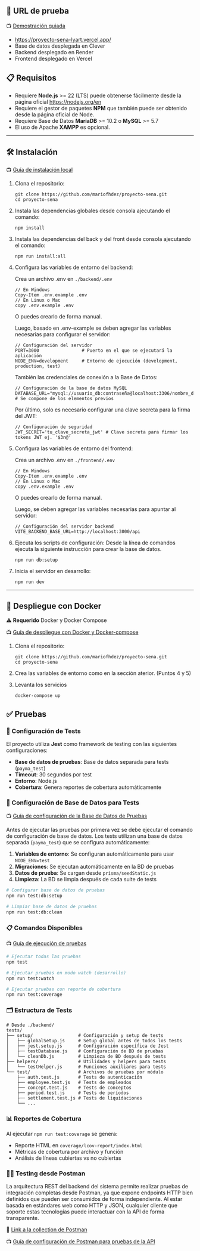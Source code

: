 ## 🔗 URL de prueba

📺 [Demostración guiada](https://youtu.be/MQrkmRqF4H0)
- https://proyecto-sena-lyart.vercel.app/
- Base de datos desplegada en Clever
- Backend desplegado en Render
- Frontend desplegado en Vercel

## 📋 Requisitos

- Requiere **Node.js** >= 22 (LTS) puede obtenerse fácilmente desde la página oficial https://nodejs.org/en
- Requiere el gestor de paquetes **NPM** que también puede ser obtenido desde la página oficial de Node.
- Requiere Base de Datos **MariaDB** >= 10.2 o **MySQL** >= 5.7
- El uso de Apache **XAMPP** es opcional.

---

## 🛠️ Instalación

📺 [Guía de instalación local](https://www.loom.com/share/03801763ee38433cad8f3eb052a6af5f?sid=0b4d3c9a-dc27-470a-939b-0fc6754118cc)
1. Clona el repositorio:
   ```
   git clone https://github.com/mariofhdez/proyecto-sena.git
   cd proyecto-sena
   ```

2. Instala las dependencias globales desde consola ajecutando el comando:
   ```
   npm install
   ```
3. Instala las dependencias del back y del front desde consola ajecutando el comando:
   ```
   npm run install:all
   ```   

4. Configura las variables de entorno del backend:

   Crea un archivo .env en `./backend/.env`
   ```
   // En Windows
   Copy-Item .env.example .env
   // En Linux o Mac
   copy .env.example .env
   ```
   O puedes crearlo de forma manual.

   Luego, basado en .env-example se deben agregar las variables necesarias para configurar el servidor:
   ```
   // Configuración del servidor
   PORT=3000                # Puerto en el que se ejecutará la aplicación
   NODE_ENV=development     # Entorno de ejecución (development, production, test)   
   ```

   También las credenciales de conexión a la Base de Datos:
   ```
   // Configuración de la base de datos MySQL
   DATABASE_URL="mysql://usuario_db:contraseña@localhost:3306/nombre_db"  # Se compone de los elementos previos
   ```

   Por último, solo es necesario configurar una clave secreta para la firma del JWT:
   ```
   // Configuración de seguridad
   JWT_SECRET='tu_clave_secreta_jwt' # Clave secreta para firmar los tokens JWT ej. '$3n@'
   ```
5. Configura las variables de entorno del frontend:

   Crea un archivo .env en `./frontend/.env`
   ```
   // En Windows
   Copy-Item .env.example .env
   // En Linux o Mac
   copy .env.example .env
   ```
   O puedes crearlo de forma manual.

   Luego, se deben agregar las variables necesarias para apuntar al servidor:
   ```
   // Configuración del servidor backend
   VITE_BACKEND_BASE_URL=http://localhost:3000/api 
   ```
6. Ejecuta los scripts de configuración:
   Desde la línea de comandos ejecuta la siguiente instrucción para crear la base de datos.
   ```
   npm run db:setup
   ```

7. Inicia el servidor en desarrollo:
   ```  
   npm run dev
   ```
---

## 🐳 Despliegue con Docker

⚠️ **Requerido** Docker y Docker Compose

📺 [Guía de despliegue con Docker y Docker-compose](https://www.loom.com/share/bd055aa821f740ba8ac7517de0e1f37f?sid=c293b245-0d19-4c57-a920-cd95bd764e88)
1. Clona el repositorio:
   ```
   git clone https://github.com/mariofhdez/proyecto-sena.git
   cd proyecto-sena
   ```

2. Crea las variables de entorno como en la sección aterior. (Puntos 4 y 5)
3. Levanta los servicios
   ```
   docker-compose up
   ```

## ✅ Pruebas

### 🧪 Configuración de Tests

El proyecto utiliza **Jest** como framework de testing con las siguientes configuraciones:

- **Base de datos de pruebas**: Base de datos separada para tests (`payma_test`)
- **Timeout**: 30 segundos por test
- **Entorno**: Node.js
- **Cobertura**: Genera reportes de cobertura automáticamente

### 🔧 Configuración de Base de Datos para Tests

📺 [Guía de configuración de la Base de Datos de Pruebas](https://www.loom.com/share/9332848d87ec4c8eaef4dfae87543b3b?sid=ae1636c9-5d21-49b0-b398-a1233df223a4)

Antes de ejecutar las pruebas por primera vez se debe ejecutar el comando de configuración de base de datos.
Los tests utilizan una base de datos separada (`payma_test`) que se configura automáticamente:

1. **Variables de entorno**: Se configuran automáticamente para usar `NODE_ENV=test`
2. **Migraciones**: Se ejecutan automáticamente en la BD de pruebas
3. **Datos de prueba**: Se cargan desde `prisma/seedStatic.js`
4. **Limpieza**: La BD se limpia después de cada suite de tests

```bash
# Configurar base de datos de pruebas
npm run test:db:setup

# Limpiar base de datos de pruebas
npm run test:db:clean
```

### 📋 Comandos Disponibles

📺 [Guía de ejecución de pruebas](https://youtu.be/HVv4pnZDORE)

```bash
# Ejecutar todas las pruebas
npm test

# Ejecutar pruebas en modo watch (desarrollo)
npm run test:watch

# Ejecutar pruebas con reporte de cobertura
npm run test:coverage

```

### 🗂️ Estructura de Tests

```
# Desde ./backend/
tests/
├── setup/                 # Configuración y setup de tests
│   ├── globalSetup.js     # Setup global antes de todos los tests
│   ├── jest.setup.js      # Configuración específica de Jest
│   ├── testDatabase.js    # Configuración de BD de pruebas
│   └── cleanDb.js         # Limpieza de BD después de tests
├── helpers/               # Utilidades y helpers para tests
│   └── testHelper.js      # Funciones auxiliares para tests
└── test/                  # Archivos de pruebas por módulo
    ├── auth.test.js       # Tests de autenticación
    ├── employee.test.js   # Tests de empleados
    ├── concept.test.js    # Tests de conceptos
    ├── period.test.js     # Tests de períodos
    ├── settlement.test.js # Tests de liquidaciones
    └── ...
```

### 📊 Reportes de Cobertura

Al ejecutar `npm run test:coverage` se genera:
- Reporte HTML en `coverage/lcov-report/index.html`
- Métricas de cobertura por archivo y función
- Análisis de líneas cubiertas vs no cubiertas

### 🧑‍🚀 Testing desde Postman

La arquitectura REST del backend del sistema permite realizar pruebas de integración completas desde Postman, ya que expone endpoints HTTP bien definidos que pueden ser consumidos de forma independiente. Al estar basada en estándares web como HTTP y JSON, cualquier cliente que soporte estas tecnologías puede interactuar con la API de forma transparente.

🔗 [Link a la collection de Postman](https://github.com/mariofhdez/proyecto-sena/blob/main/backend/N%C3%B3mina.postman_collection.json)

📺 [Guía de configuración de Postman para pruebas de la API](https://www.loom.com/share/bb755f19685f4aeb99ae2a9b9bf5a81b?sid=59dd5733-1db7-4057-b83a-b9f9a27e121d)